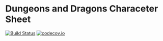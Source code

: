 Dungeons and Dragons Characeter Sheet
=============
[![Build Status](https://travis-ci.org/achappell/dungeonsanddragonscharactersheet.png?branch=develop)](https://travis-ci.org/achappell/dungeonsanddragonscharactersheet)
[![codecov.io](https://codecov.io/github/achappell/dungeonsanddragonscharactersheet/coverage.svg?branch=develop)](https://codecov.io/github/achappell/dungeonsanddragonscharactersheet?branch=develop)
